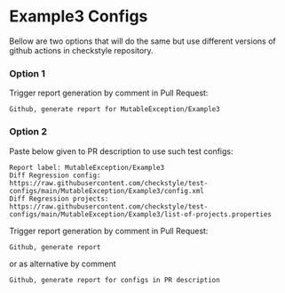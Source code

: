 # Example3 Configs

Bellow are two options that will do the same but use different versions
of github actions in checkstyle repository.


### Option 1
Trigger report generation by comment in Pull Request:
```
Github, generate report for MutableException/Example3
```

### Option 2

Paste below given to PR description to use such test configs:
```
Report label: MutableException/Example3
Diff Regression config: https://raw.githubusercontent.com/checkstyle/test-configs/main/MutableException/Example3/config.xml
Diff Regression projects: https://raw.githubusercontent.com/checkstyle/test-configs/main/MutableException/Example3/list-of-projects.properties
```

Trigger report generation by comment in Pull Request:
```
Github, generate report
```
or as alternative by comment
```
Github, generate report for configs in PR description
```
